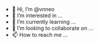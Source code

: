 - 👋 Hi, I’m @vnneo
- 👀 I’m interested in ...
- 🌱 I’m currently learning ...
- 💞️ I’m looking to collaborate on ...
- 📫 How to reach me ...

<!---
vnneo/vnneo is a ✨ special ✨ repository because its `README.md` (this file) appears on your GitHub profile.
You can click the Preview link to take a look at your changes.
--->

